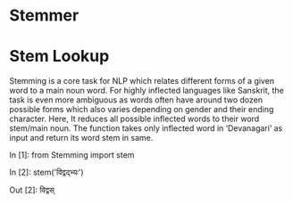 ﻿# Stemmer
# Stem Lookup

Stemming is a core task for NLP which relates different forms of a given word to a main noun word. For highly inflected languages like Sanskrit, the task is even more ambiguous as words often have around two dozen possible forms which also varies depending on gender and their ending character.
Here, It reduces all possible inflected words to their word stem/main noun.
The function takes only inflected word in ‘Devanagari’ as input and return its word stem in same.

In [1]: from Stemming import stem

In [2]: stem('विद्वद्भ्यः')

Out [2]: विद्वस्

